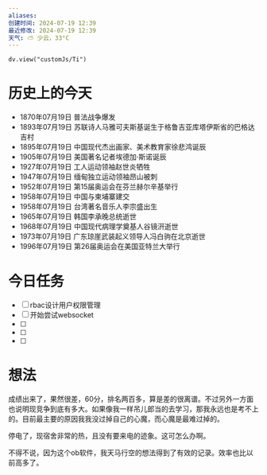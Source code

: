 ```yaml
---
aliases: 
创建时间: 2024-07-19 12:39
最近修改: 2024-07-19 12:39
天气: ⛅️ 少云，33°C 
---
```



```dataviewjs
dv.view("customJs/Ti")
```
#  历史上的今天
- 1870年07月19日 普法战争爆发
- 1893年07月19日 苏联诗人马雅可夫斯基诞生于格鲁吉亚库塔伊斯省的巴格达吉村
- 1895年07月19日 中国现代杰出画家、美术教育家徐悲鸿诞辰
- 1905年07月19日 美国著名记者埃德加·斯诺诞辰
- 1927年07月19日 工人运动领袖赵世炎牺牲
- 1947年07月19日 缅甸独立运动领袖昂山被刺
- 1952年07月19日 第15届奥运会在芬兰赫尔辛基举行
- 1958年07月19日 中国与柬埔寨建交
- 1958年07月19日 台湾著名音乐人李宗盛出生
- 1965年07月19日 韩国李承晚总统逝世
- 1968年07月19日 中国现代病理学奠基人谷镜汧逝世
- 1973年07月19日 广东琼崖武装起义领导人冯白驹在北京逝世
- 1996年07月19日 第26届奥运会在美国亚特兰大举行

# 今日任务
- [ ] rbac设计用户权限管理
- [ ]  开始尝试websocket
- [ ] 
- [ ] 
- [ ] 

# 想法
成绩出来了，果然很差，60分，排名两百多，算是差的很离谱。不过另外一方面也说明现竞争到底有多大。如果像我一样吊儿郎当的去学习，那我永远也是考不上的。目前最主要的原因我我没过掉自己的心魔，而心魔是最难过掉的。

停电了，现宿舍非常的热，且没有要来电的迹象。这可怎么办啊。


不得不说，因为这个ob软件，我天马行空的想法得到了有效的记录。效率也比以前高多了。




























































































































































































































































































































































































































































































































































































































































































































































































































































































































































































































































































































































































































































































































































































































































































































































































































































































































































































































































































































































































































































































































































































































































































































































































































































































































































































































































































































































































































































































































































































































































































































































































































































































































































































































































































































































































































































































































































































































































































































































































































































































































































































































































































































































































































































































































































































































































































































































































































































































































































































































































































































































































































































































































































































































































































































































































































































































































































































































































































































































































































































































































































































































































































































































































































































































































































































































































































































































































































































































































































































































































































































































































































































































































































































































































































































































































































































































































































































































































































































































































































































































































































































































































































































































































































































































































































































































































































































































































































































































































































































































































































































































































































































































































































































































































































































































































































































































































































































































































































































































































































































































































































































































































































































































































































































































































































































































































































































































































































































































































































































































































































































































































































































































































































































































































































































































































































































































































































































































































































































































































































































































































































































































































































































































































































































































































































































































































































































































































































































































































































































































































































































































































































































































































































































































































































































































































































































































































































































































































































































































































































































































































































































































































































































































































































































































































































































































































































































































































































































































































































































































































































































































































































































































































































































































































































































































































































































































































































































































































































































































































































































































































































































































































































































































































































































































































































































































































































































































































































































































































































































































































































































































































































































































































































































































































































































































































































































































































































































































































































































































































































































































































































































































































































































































































































































































































































































































































































































































































































































































































































































































































































































































































































































































































































































































































































































































































































































































































































































































































































































































































































































































































































































































































































































































































































































































































































































































































































































































































































































































































































































































































































































































































































































































































































































































































































































































































































































































































































































































































































































































































































































































































































































































































































































































































































































































































































































































































































































































































































































































































































































































































































































































































































































































































































































































































































































































































































































































































































































































































































































































































































































































































































































































































































































































































































































































































































































































































































































































































































































































































































































































































































































































































































































































































































































































































































































































































































































































































































































































































































































































































































































































































































































































































































































































































































































































































































































































































































































































































































































































































































































































































































































































































































































































































































































































































































































































































































































































































































































































































































































































































































































































































































































































































































































































































































































































































































































































































































































































































































































































































































































































































































































































































































































































































































































































































































































































































































































































































































































































































































































































































































































































































































































































































































































































































































































































































































































































































































































































































































































































































































































































































































































































































































































































































































































































































































































































































































































































































































































































































































































































































































































































































































































































































































































































































































































































































































































































































































































































































































































































































































































































































































































































































































































































































































































































































































































































































































































































































































































































































































































































































































































































































































































































































































































































































































































































































































































































































































































































































































































































































































































































































































































































































































































































































































































































































































































































































































































































































































































































































































































































































































































































































































































































































































































































































































































































































































































































































































































































































































































































































































































































































































































































































































































































































































































































































































































































































































































































































































































































































































































































































































































































































































































































































































































































































































































































































































































































































































































































































































































































































































































































































































































































































































































































































































































































































































































































































































































































































































































































































































































































































































































































































































































































































































































































































































































































































































































































































































































































































































































































































































































































































































































































































































































































































































































































































































































































































































































































































































































































































































































































































































































































































































































































































































































































































































































































































































































































































































































































































































































































































































































































































































































































































































































































































































































































































































































































































































































































































































































































































































































































































































































































































































































































































































































































































































































































































































































































































































































































































































































































































































































































































































































































































































































































































































































































































































































































































































































































































































































































































































































































































































































































































































































































































































































































































































































































































































































































































































































































































































































































































































































































































































































































































































































































































































































































































































































































































































































































































































































































































































































































































































































































































































































































































































































































































































































































































































































































































































































































































































































































































































































































































































































































































































































































































































































































































































































































































































































































































































































































































































































































































































































































































































































































































































































































































































































































































































































































































































































































































































































































































































































































































































































































































